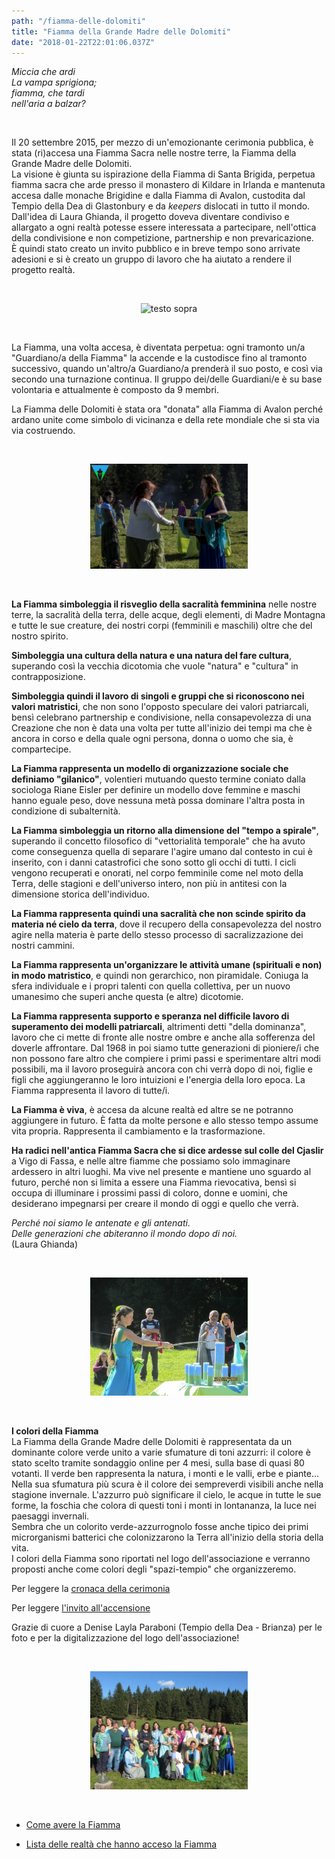 ```yaml
---
path: "/fiamma-delle-dolomiti"
title: "Fiamma della Grande Madre delle Dolomiti"
date: "2018-01-22T22:01:06.037Z"
---
```


*Miccia che ardi  
La vampa sprigiona;  
fiamma, che tardi  
nell'aria a balzar?*

<br/>

Il 20 settembre 2015, per mezzo di un'emozionante cerimonia pubblica, è stata (ri)accesa una Fiamma Sacra nelle nostre terre, la Fiamma della Grande Madre delle Dolomiti.  
La visione è giunta su ispirazione della Fiamma di Santa Brigida, perpetua fiamma sacra che arde presso il monastero di Kildare in Irlanda e mantenuta accesa dalle monache Brigidine e dalla Fiamma di Avalon, custodita dal Tempio della Dea di Glastonbury e da *keepers* dislocati in tutto il mondo.  
Dall'idea di Laura Ghianda, il progetto doveva diventare condiviso e allargato a ogni realtà potesse essere interessata a partecipare, nell'ottica della condivisione e non competizione, partnership e non prevaricazione.  
È quindi stato creato un invito pubblico e in breve tempo sono arrivate adesioni e si è creato un gruppo di lavoro che ha aiutato a rendere il progetto realtà.

<br/>

<p align="center">
  <img style='width:50%;' border="0" alt="testo sopra" src="/media/photos/fiamma-1.jpg">
</p>

<br/>

La Fiamma, una volta accesa, è diventata perpetua: ogni tramonto un/a "Guardiano/a della Fiamma" la accende e la custodisce fino al tramonto successivo, quando un'altro/a Guardiano/a prenderà il suo posto, e così via secondo una turnazione continua. Il gruppo dei/delle Guardiani/e è su base volontaria e attualmente è composto da 9 membri.

La Fiamma delle Dolomiti è stata ora "donata" alla Fiamma di Avalon perché ardano unite come simbolo di vicinanza e della rete mondiale che si sta via via costruendo.

<br/>

<p align="center">
  <img style='width:50%;' border="0" alt="testo sopra" src="/media/photos/fiamma-2.jpg">
</p>

<br/>

**La Fiamma simboleggia il risveglio della sacralità femminina** nelle nostre terre, la sacralità della terra, delle acque, degli elementi, di Madre Montagna e tutte le sue creature, dei nostri corpi (femminili e maschili) oltre che del nostro spirito.

**Simboleggia una cultura della natura e una natura del fare cultura**, superando così la vecchia dicotomia che vuole "natura" e "cultura" in contrapposizione.

**Simboleggia quindi il lavoro di singoli e gruppi che si riconoscono nei valori matristici**, che non sono l'opposto speculare dei valori patriarcali, bensì celebrano partnership e condivisione, nella consapevolezza di una Creazione che non è data una volta per tutte all'inizio dei tempi ma che è ancora in corso e della quale ogni persona, donna o uomo che sia, è compartecipe.

**La Fiamma rappresenta un modello di organizzazione sociale che definiamo "gilanico"**, volentieri mutuando questo termine coniato dalla sociologa Riane Eisler per definire un modello dove femmine e maschi hanno eguale peso, dove nessuna metà possa dominare l'altra posta in condizione di subalternità.

**La Fiamma simboleggia un ritorno alla dimensione del "tempo a spirale"**, superando il concetto filosofico di "vettorialità temporale" che ha avuto come conseguenza quella di separare l'agire umano dal contesto in cui è inserito, con i danni catastrofici che sono sotto gli occhi di tutti. I cicli vengono recuperati e onorati, nel corpo femminile come nel moto della Terra, delle stagioni e dell'universo intero, non più in antitesi con la dimensione storica dell'individuo.

**La Fiamma rappresenta quindi una sacralità che non scinde spirito da materia né cielo da terra**, dove il recupero della consapevolezza del nostro agire nella materia è parte dello stesso processo di sacralizzazione dei nostri cammini.

**La Fiamma rappresenta un'organizzare le attività umane (spirituali e non) in modo matristico**, e quindi non gerarchico, non piramidale. Coniuga la sfera individuale e i propri talenti con quella collettiva, per un nuovo umanesimo che superi anche questa (e altre) dicotomie.

**La Fiamma rappresenta supporto e speranza nel difficile lavoro di superamento dei modelli patriarcali**, altrimenti detti "della dominanza", lavoro che ci mette di fronte alle nostre ombre e anche alla sofferenza del doverle affrontare. Dal 1968 in poi siamo tutte generazioni di pioniere/i che non possono fare altro che compiere i primi passi e sperimentare altri modi possibili, ma il lavoro proseguirà ancora con chi verrà dopo di noi, figlie e figli che aggiungeranno le loro intuizioni e l'energia della loro epoca. La Fiamma rappresenta il lavoro di tutte/i.

**La Fiamma è viva**, è accesa da alcune realtà ed altre se ne potranno aggiungere in futuro. È fatta da molte persone e allo stesso tempo assume vita propria. Rappresenta il cambiamento e la trasformazione.

**Ha radici nell'antica Fiamma Sacra che si dice ardesse sul colle del Cjaslir** a Vigo di Fassa, e nelle altre fiamme che possiamo solo immaginare ardessero in altri luoghi. Ma vive nel presente e mantiene uno sguardo al futuro, perché non si limita a essere una Fiamma rievocativa, bensì si occupa di illuminare i prossimi passi di coloro, donne e uomini, che desiderano impegnarsi per creare il mondo di oggi e quello che verrà.

*Perché noi siamo le antenate e gli antenati.  
Delle generazioni che abiteranno il mondo dopo di noi.*  
(Laura Ghianda)

<br/>

<p align="center">
  <img style='width:50%;' border="0" alt="testo sopra" src="/media/photos/fiamma-3.jpg">
</p>

<br/>

**I colori della Fiamma**  
La Fiamma della Grande Madre delle Dolomiti è rappresentata da un dominante colore verde unito a varie sfumature di toni azzurri: il colore è stato scelto tramite sondaggio online per 4 mesi, sulla base di quasi 80 votanti. Il verde ben rappresenta la natura, i monti e le valli, erbe e piante... Nella sua sfumatura più scura è il colore dei sempreverdi visibili anche nella stagione invernale. L'azzurro può significare il cielo, le acque in tutte le sue forme, la foschia che colora di questi toni i monti in lontananza, la luce nei paesaggi invernali.  
Sembra che un colorito verde-azzurrognolo fosse anche tipico dei primi microrganismi batterici che colonizzarono la Terra all'inizio della storia della vita.  
I colori della Fiamma sono riportati nel logo dell'associazione e verranno proposti anche come colori degli "spazi-tempio" che organizzeremo.

Per leggere la <a href="http://lauraghianda.blogspot.it/2015/10/fiamma-della-grande-madre-delle.html" target="_blank_">cronaca della cerimonia</a>

Per leggere <a href="http://lauraghianda.blogspot.it/2015/05/cerimonia-di-creazione-e-accensione.html" target="_blank_">l'invito all'accensione</a>

Grazie di cuore a Denise Layla Paraboni (Tempio della Dea - Brianza) per le foto e per la digitalizzazione del logo dell'associazione!

<br/>

<p align="center">
  <img style='width:50%;' border="0" alt="testo sopra" src="/media/photos/gruppo-fiamma.jpg">
</p>

<br/>

+ <a href="/come-avere-la-fiamma" target="_blank_">Come avere la Fiamma</a>

+ <a href="/realtà-acceso-fiamma" target="_blank_">Lista delle realtà che hanno acceso la Fiamma</a>

